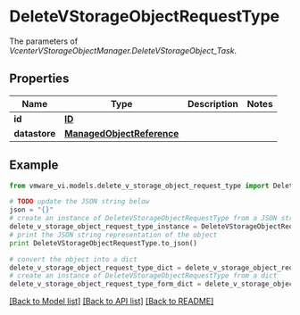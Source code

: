 # DeleteVStorageObjectRequestType

The parameters of *VcenterVStorageObjectManager.DeleteVStorageObject_Task*. 

## Properties
Name | Type | Description | Notes
------------ | ------------- | ------------- | -------------
**id** | [**ID**](ID.md) |  | 
**datastore** | [**ManagedObjectReference**](ManagedObjectReference.md) |  | 

## Example

```python
from vmware_vi.models.delete_v_storage_object_request_type import DeleteVStorageObjectRequestType

# TODO update the JSON string below
json = "{}"
# create an instance of DeleteVStorageObjectRequestType from a JSON string
delete_v_storage_object_request_type_instance = DeleteVStorageObjectRequestType.from_json(json)
# print the JSON string representation of the object
print DeleteVStorageObjectRequestType.to_json()

# convert the object into a dict
delete_v_storage_object_request_type_dict = delete_v_storage_object_request_type_instance.to_dict()
# create an instance of DeleteVStorageObjectRequestType from a dict
delete_v_storage_object_request_type_form_dict = delete_v_storage_object_request_type.from_dict(delete_v_storage_object_request_type_dict)
```
[[Back to Model list]](../README.md#documentation-for-models) [[Back to API list]](../README.md#documentation-for-api-endpoints) [[Back to README]](../README.md)


